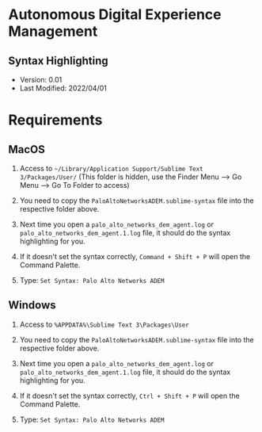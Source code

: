 # Autonomous Digital Experience Management
## Syntax Highlighting
* Version: 0.01
* Last Modified: 2022/04/01


# Requirements
## MacOS
1. Access to `~/Library/Application Support/Sublime Text 3/Packages/User/`
(This folder is hidden, use the Finder Menu --> Go Menu --> Go To Folder to access)

2. You need to copy the `PaloAltoNetworksADEM.sublime-syntax` file into the respective folder above.

3. Next time you open a `palo_alto_networks_dem_agent.log` or `palo_alto_networks_dem_agent.1.log` file, it should do the syntax highlighting for you.

4. If it doesn't set the syntax correctly, `Command + Shift + P` will open the Command Palette.

5. Type: `Set Syntax: Palo Alto Networks ADEM`


## Windows

1. Access to `%APPDATA%\Sublime Text 3\Packages\User`

2. You need to copy the `PaloAltoNetworksADEM.sublime-syntax` file into the respective folder above.
3. Next time you open a `palo_alto_networks_dem_agent.log` or `palo_alto_networks_dem_agent.1.log` file, it should do the syntax highlighting for you.

4. If it doesn't set the syntax correctly, `Ctrl + Shift + P` will open the Command Palette.

5. Type: `Set Syntax: Palo Alto Networks ADEM`
